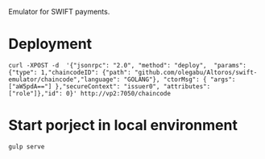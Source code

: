 Emulator for SWIFT payments. 


# Deployment  

    curl -XPOST -d  '{"jsonrpc": "2.0", "method": "deploy",  "params": {"type": 1,"chaincodeID": {"path": "github.com/olegabu/Altoros/swift-emulator/chaincode","language": "GOLANG"}, "ctorMsg": { "args": ["aW5pdA=="] },"secureContext": "issuer0", "attributes": ["role"]},"id": 0}' http://vp2:7050/chaincode

# Start porject in local environment
  
    gulp serve
